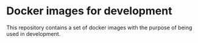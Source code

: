 # Docker images for development

This repository contains a set of docker images with the purpose of being used in development.
